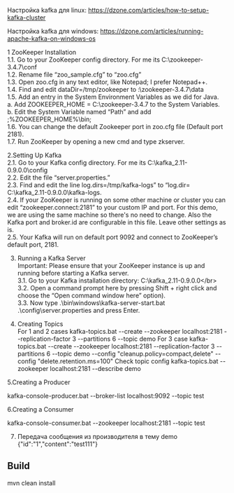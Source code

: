 Настройка kafka для linux:
https://dzone.com/articles/how-to-setup-kafka-cluster


Настройка kafka для windows:
https://dzone.com/articles/running-apache-kafka-on-windows-os

1 ZooKeeper Installation</br>
1.1. Go to your ZooKeeper config directory. For me its C:\zookeeper-3.4.7\conf</br>
1.2. Rename file “zoo_sample.cfg” to “zoo.cfg”</br>
1.3. Open zoo.cfg in any text editor, like Notepad; I prefer Notepad++.</br>
1.4. Find and edit dataDir=/tmp/zookeeper to :\zookeeper-3.4.7\data  </br>
1.5. Add an entry in the System Environment Variables as we did for Java.</br>
  a. Add ZOOKEEPER_HOME = C:\zookeeper-3.4.7 to the System Variables.</br>
  b. Edit the System Variable named “Path” and add ;%ZOOKEEPER_HOME%\bin;</br> 
1.6. You can change the default Zookeeper port in zoo.cfg file (Default port 2181).</br>
1.7. Run ZooKeeper by opening a new cmd and type zkserver.</br>

2.Setting Up Kafka</br>
2.1. Go to your Kafka config directory. For me its C:\kafka_2.11-0.9.0.0\config</br>
2.2. Edit the file “server.properties.”</br>
2.3. Find and edit the line log.dirs=/tmp/kafka-logs” to “log.dir= C:\kafka_2.11-0.9.0.0\kafka-logs.</br>
2.4. If your ZooKeeper is running on some other machine or cluster you can edit “zookeeper.connect:2181” to your custom IP and port. For this demo, we are using the same machine so there's no need to change. Also the Kafka port and broker.id are configurable in this file. Leave other settings as is.</br>
2.5. Your Kafka will run on default port 9092 and connect to ZooKeeper’s default port, 2181.</br>

3. Running a Kafka Server</br>
Important: Please ensure that your ZooKeeper instance is up and running before starting a Kafka server.</br>
3.1. Go to your Kafka installation directory: C:\kafka_2.11-0.9.0.0\</br>
3.2. Open a command prompt here by pressing Shift + right click and choose the “Open command window here” option).</br>
3.3. Now type .\bin\windows\kafka-server-start.bat .\config\server.properties and press Enter.</br>

4. Creating Topics</br>
For 1 and 2 cases
kafka-topics.bat --create --zookeeper localhost:2181 --replication-factor 3 --partitions 6 --topic demo
For 3 case
kafka-topics.bat --create --zookeeper localhost:2181 --replication-factor 3 --partitions 6 --topic demo --config "cleanup.policy=compact,delete" --config "delete.retention.ms=100"
Check topic config
kafka-topics.bat --zookeeper localhost:2181 --describe demo

5.Creating a Producer 

kafka-console-producer.bat --broker-list localhost:9092 --topic test

6.Creating a Consumer

kafka-console-consumer.bat --zookeeper localhost:2181 --topic test

7. Передача сообщения из производителя в тему demo</br>
 {"id":"1","content":"test111"} 

## Build
mvn clean install

